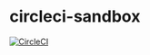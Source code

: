 # circleci-sandbox

[![CircleCI](https://dl.circleci.com/status-badge/img/gh/kecsot/Drupal-ddev-circleci-sandbox/tree/main.svg?style=svg)](https://dl.circleci.com/status-badge/redirect/gh/kecsot/Drupal-ddev-circleci-sandbox/tree/main)
